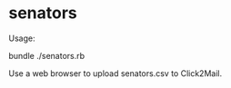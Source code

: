 # senators

  Usage:

  bundle
  ./senators.rb

  Use a web browser to upload senators.csv to Click2Mail.
